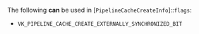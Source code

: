 The following  **can**  be used in
[`PipelineCacheCreateInfo`]::`flags`:
  - `VK_PIPELINE_CACHE_CREATE_EXTERNALLY_SYNCHRONIZED_BIT`